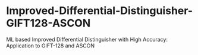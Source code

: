# Improved-Differential-Distinguisher-GIFT128-ASCON
ML based Improved Differential Distinguisher with High Accuracy: Application to GIFT-128 and ASCON
